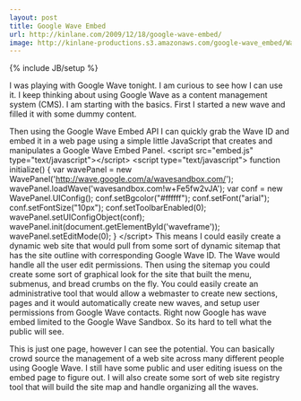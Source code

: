 ```yaml
---
layout: post
title: Google Wave Embed
url: http://kinlane.com/2009/12/18/google-wave-embed/
image: http://kinlane-productions.s3.amazonaws.com/google-wave_embed/Wave-CMS-Editor.jpg
---
```

{% include JB/setup %}
I was playing with Google Wave tonight. I am curious to see how I can use it. I keep thinking about using Google Wave as a content management system (CMS).
I am starting with the basics. First I started a new wave and filled it with some dummy content.

Then using the Google Wave Embed API I can quickly grab the Wave ID and embed it in a web page using a simple little JavaScript that creates and manipulates a Google Wave Embed Panel.
&lt;script src="embed.js" type="text/javascript"&gt;&lt;/script&gt;
&lt;script type="text/javascript"&gt;
function initialize() {
var wavePanel = new WavePanel('http://wave.google.com/a/wavesandbox.com/');
wavePanel.loadWave('wavesandbox.com!w+Fe5fw2vJA');
var conf = new WavePanel.UIConfig();
conf.setBgcolor("#ffffff");
conf.setFont("arial");
conf.setFontSize("10px");
conf.setToolbarEnabled(0);
wavePanel.setUIConfigObject(conf);
wavePanel.init(document.getElementById('waveframe'));
wavePanel.setEditMode(0);
}
&lt;/script&gt;
This means I could easily create a dynamic web site that would pull from some sort of dynamic sitemap that has the site outline with corresponding Google Wave ID. The Wave would handle all the user edit permissions.
Then using the sitemap you could create some sort of graphical look for the site that built the menu, submenus, and bread crumbs on the fly.
You could easily create an administrative tool that would allow a webmaster to create new sections, pages and it would automatically create new waves, and setup user permissions from Google Wave contacts.
Right now Google has wave embed limited to the Google Wave Sandbox. So its hard to tell what the public will see.

This is just one page, however I can see the potential. You can basically crowd source the management of a web site across many different people using Google Wave.
I still have some public and user editing isuess on the embed page to figure out. I will also create some sort of web site registry tool that will build the site map and handle organizing all the waves.
